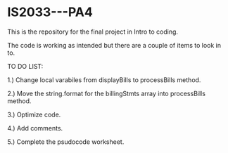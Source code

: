 # IS2033---PA4
This is the repository for the final project in Intro to coding.

The code is working as intended but there are a couple of items to look in to.

TO DO LIST:

1.) Change local varabiles from displayBills to processBills method.

2.) Move the string.format for the billingStmts array into processBills method.

3.) Optimize code.

4.) Add comments.

5.) Complete the psudocode worksheet.
